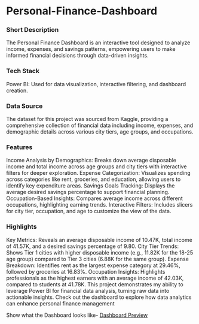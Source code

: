 # Personal-Finance-Dashboard

### Short Description
The Personal Finance Dashboard is an interactive tool designed to analyze income, expenses, and savings patterns, empowering users to make informed financial decisions through data-driven insights.

### Tech Stack
Power BI: Used for data visualization, interactive filtering, and dashboard creation.

### Data Source
The dataset for this project was sourced from Kaggle, providing a comprehensive collection of financial data including income, expenses, and demographic details across various city tiers, age groups, and occupations.

### Features
Income Analysis by Demographics: Breaks down average disposable income and total income across age groups and city tiers with interactive filters for deeper exploration.
Expense Categorization: Visualizes spending across categories like rent, groceries, and education, allowing users to identify key expenditure areas.
Savings Goals Tracking: Displays the average desired savings percentage to support financial planning.
Occupation-Based Insights: Compares average income across different occupations, highlighting earning trends.
Interactive Filters: Includes slicers for city tier, occupation, and age to customize the view of the data.

### Highlights
Key Metrics: Reveals an average disposable income of 10.47K, total income of 41.57K, and a desired savings percentage of 9.80.
City Tier Trends: Shows Tier 1 cities with higher disposable income (e.g., 11.82K for the 18-25 age group) compared to Tier 3 cities (6.88K for the same group).
Expense Breakdown: Identifies rent as the largest expense category at 29.46%, followed by groceries at 16.83%.
Occupation Insights: Highlights professionals as the highest earners with an average income of 42.03K, compared to students at 41.78K.
This project demonstrates my ability to leverage Power BI for financial data analysis, turning raw data into actionable insights. Check out the dashboard to explore how data analytics can enhance personal finance management

Show what the Dashboard looks like- 
[Dashboard Preview](https://github.com/Nancyy06/Personal-Finance-Dashboard/blob/main/Snapshot%20of%20Dashboard.png)
